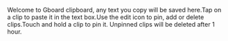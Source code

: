 Welcome to Gboard clipboard, any text you copy will be saved here.Tap on a clip to paste it in the text box.Use the edit icon to pin, add or delete clips.Touch and hold a clip to pin it. Unpinned clips will be deleted after 1 hour.
